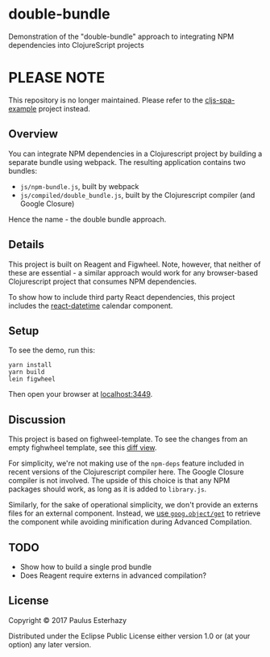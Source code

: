 # double-bundle

Demonstration of the "double-bundle" approach to integrating NPM dependencies into ClojureScript projects

# PLEASE NOTE

This repository is no longer maintained. Please refer to the [cljs-spa-example](https://github.com/pesterhazy/cljs-spa-example) project instead.

## Overview

You can integrate NPM dependencies in a Clojurescript project by building a separate bundle using webpack. The resulting application contains two bundles:

- `js/npm-bundle.js`, built by webpack
- `js/compiled/double_bundle.js`, built by the Clojurescript compiler (and Google Closure)

Hence the name - the double bundle approach.

## Details

This project is built on Reagent and Figwheel. Note, however, that neither of these are essential - a similar approach would work for any browser-based Clojurescript project that consumes NPM dependencies.

To show how to include third party React dependencies, this project includes the [react-datetime](https://github.com/YouCanBookMe/react-datetime) calendar component.

## Setup

To see the demo, run this:

```shell
yarn install
yarn build
lein figwheel
```

Then open your browser at [localhost:3449](http://localhost:3449/).

## Discussion

This project is based on fighweel-template. To see the changes from an empty fighwheel template, see this [diff view](https://github.com/pesterhazy/double-bundle/compare/init...master).

For simplicity, we're not making use of the `npm-deps` feature included in recent versions of the Clojurescript compiler here. The Google Closure compiler is not involved. The upside of this choice is that any NPM packages should work, as long as it is added to `library.js`.

Similarly, for the sake of operational simplicity, we don't provide an externs files for an external component. Instead, we [use `goog.object/get`](https://github.com/pesterhazy/double-bundle/blob/8b523a9c774fb04635a01a85940f62217bb84d09/src/double_bundle/core.cljs#L14) to retrieve the component while avoiding minification during Advanced Compilation.

## TODO

- Show how to build a single prod bundle
- Does Reagent require externs in advanced compilation?

## License

Copyright © 2017 Paulus Esterhazy

Distributed under the Eclipse Public License either version 1.0 or (at your option) any later version.
